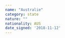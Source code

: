 ```yaml
---
name: "Australie"
category: state
nature: ""
nationality: AUS
date_signed: '2018-11-12'
---
```

    